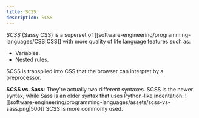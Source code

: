 ```yaml
---
title: SCSS
description: SCSS
---
```


*SCSS* (Sassy CSS) is a superset of [[software-engineering/programming-languages/CSS|CSS]] with more quality of life language features such as:
- Variables.
- Nested rules.

SCSS is transpiled into CSS that the browser can interpret by a preprocessor.

**SCSS vs. Sass**:
They're actually two different syntaxes. SCSS is the newer syntax, while Sass is an older syntax that uses Python-like indentation:
![[software-engineering/programming-languages/assets/scss-vs-sass.png|500]]
SCSS is more commonly used.
